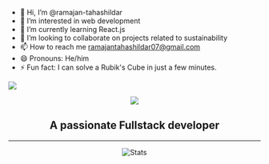 - 👋 Hi, I’m @ramajan-tahashildar
- 👀 I’m interested in web development 
- 🌱 I’m currently learning React.js
- 💞️ I’m looking to collaborate on projects related to sustainability
- 📫 How to reach me ramajantahashildar07@gmail.com
- 😄 Pronouns: He/him
- ⚡ Fun fact: I can solve a Rubik's Cube in just a few minutes.

![](https://komarev.com/ghpvc/?username=ramajan-tahashildar&colour=ff69b4)

<p align="center">
  <a href="https://github.com/ramajan-tahashildar">
    <img src="https://readme-typing-svg.herokuapp.com/?lines=Hey,Ramajan%20Tahashildar%20👨‍💻&font=Arial%3Abold&center=true&width=650&height=120&color=87CEEB&vCenter=true&size=45">
  </a>
</p>
<h2 align="center">A passionate Fullstack developer</h2>
<hr>
<p align="center">
    <img src="https://github-readme-stats.vercel.app/api?username=ramajan-tahashildar&count_private=true&show_icons=true&theme=radical" alt="Stats"/> 
</p>


<!---
ramajan-tahashildar/ramajan-tahashildar is a ✨ special ✨ repository because its `README.md` (this file) appears on your GitHub profile.
You can click the Preview link to take a look at your changes.
--->
